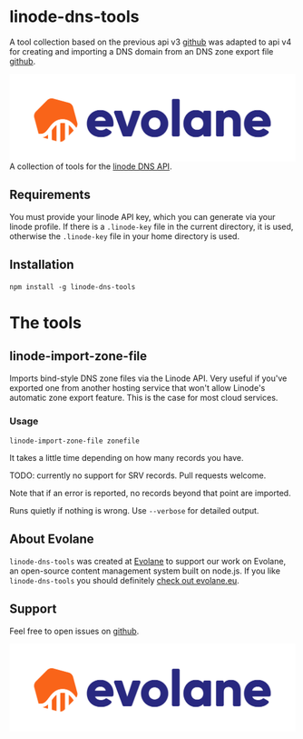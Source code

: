 # linode-dns-tools
A tool collection based on the previous api v3  [github](http://github.com/punkave/linode-dns-tools) was adapted to api v4 for creating and importing a DNS domain from an DNS zone export file [github](https://github.com/Evolane/linode-dns-tools ).



<a href="http://evolane.eu/"><img src="https://github.com/Evolane/linode-dns-tools/blob/main/logos/logo-evolane.png" align="right" /></a>

A collection of tools for the [linode DNS API](https://www.linode.com/api/dns).

## Requirements

You must provide your linode API key, which you can generate via your linode profile. If there is a `.linode-key` file in the current directory, it is used, otherwise the `.linode-key` file in your home directory is used.

## Installation

```
npm install -g linode-dns-tools
```

# The tools

## linode-import-zone-file

Imports bind-style DNS zone files via the Linode API. Very useful if you've exported one from another hosting service that won't allow Linode's automatic zone export feature.
This is the case for most cloud services.

### Usage

```
linode-import-zone-file zonefile
```

It takes a little time depending on how many records you have.

TODO: currently no support for SRV records. Pull requests welcome.

Note that if an error is reported, no records beyond that point are imported.

Runs quietly if nothing is wrong. Use `--verbose` for detailed output.


## About Evolane

`linode-dns-tools` was created at [Evolane](http://evolane.eu) to support our work on Evolane, an open-source content management system built on node.js. If you like `linode-dns-tools` you should definitely [check out evolane.eu](http://evolane.eu). 

## Support

Feel free to open issues on [github](https://github.com/Evolane/linode-dns-tools/master/logos/logo-evolane.png).

<a href="http://evolane.eu/"><img src="https://github.com/Evolane/linode-dns-tools/blob/main/logos/logo-evolane.png" /></a>
